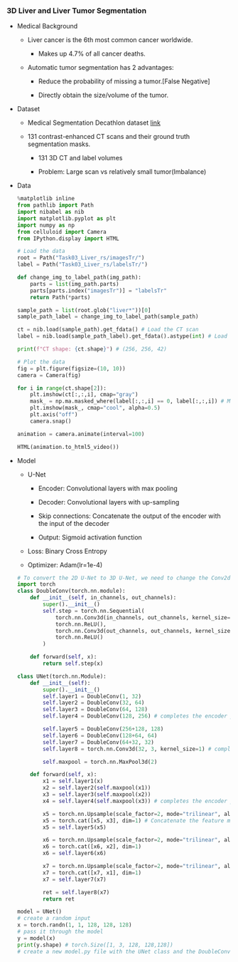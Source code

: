 ### 3D Liver and Liver Tumor Segmentation

- Medical Background

    - Liver cancer is the 6th most common cancer worldwide.
    
        - Makes up 4.7% of all cancer deaths.
        
    - Automatic tumor segmentation has 2 advantages:
    
        - Reduce the probability of missing a tumor.[False Negative]
        
        - Directly obtain the size/volume of the tumor.

- Dataset

    - Medical Segmentation Decathlon dataset [link](http://medicaldecathlon.com/dataaws/#:~:text=Task03_Liver,-Task04_Hippocampus)
    
    - 131 contrast-enhanced CT scans and their ground truth segmentation masks.
    
        - 131 3D CT and label volumes
        
        - Problem: Large scan vs relatively small tumor(Imbalance)    

- Data

    ```python
    %matplotlib inline
    from pathlib import Path
    import nibabel as nib
    import matplotlib.pyplot as plt
    import numpy as np
    from celluloid import Camera
    from IPython.display import HTML

    # Load the data
    root = Path("Task03_Liver_rs/imagesTr/")
    label = Path("Task03_Liver_rs/labelsTr/")

    def change_img_to_label_path(img_path):
        parts = list(img_path.parts)
        parts[parts.index("imagesTr")] = "labelsTr"
        return Path(*parts)

    sample_path = list(root.glob("liver*"))[0]
    sample_path_label = change_img_to_label_path(sample_path)

    ct = nib.load(sample_path).get_fdata() # Load the CT scan
    label = nib.load(sample_path_label).get_fdata().astype(int) # Load the label, cast to int

    print(f"CT shape: {ct.shape}") # (256, 256, 42)

    # Plot the data
    fig = plt.figure(figsize=(10, 10))
    camera = Camera(fig)

    for i in range(ct.shape[2]):
        plt.imshow(ct[:,:,i], cmap="gray")
        mask_ = np.ma.masked_where(label[:,:,i] == 0, label[:,:,i]) # Mask the background
        plt.imshow(mask_, cmap="cool", alpha=0.5)
        plt.axis("off")
        camera.snap()

    animation = camera.animate(interval=100)

    HTML(animation.to_html5_video())
    ```

- Model

    - U-Net
    
        - Encoder: Convolutional layers with max pooling
        
        - Decoder: Convolutional layers with up-sampling
        
        - Skip connections: Concatenate the output of the encoder with the input of the decoder
        
        - Output: Sigmoid activation function
        
    - Loss: Binary Cross Entropy
    
    - Optimizer: Adam(lr=1e-4)

    ```python
    # To convert the 2D U-Net to 3D U-Net, we need to change the Conv2d and MaxPool2d layers to Conv3d and MaxPool3d layers, respectively, and now since we have volumes instead of slices, we need to use trilinear upsampling instead of bilinear upsampling, and increase the output channels from 1 to 3
    import torch
    class DoubleConv(torch.nn.module):
        def __init__(self, in_channels, out_channels):
            super().__init__()
            self.step = torch.nn.Sequential(
                torch.nn.Conv3d(in_channels, out_channels, kernel_size=3, padding=1),
                torch.nn.ReLU(),
                torch.nn.Conv3d(out_channels, out_channels, kernel_size=3, padding=1),
                torch.nn.ReLU()
            )

        def forward(self, x):
            return self.step(x)

    class UNet(torch.nn.Module):
        def __init__(self):
            super().__init__()
            self.layer1 = DoubleConv(1, 32)
            self.layer2 = DoubleConv(32, 64)
            self.layer3 = DoubleConv(64, 128)
            self.layer4 = DoubleConv(128, 256) # completes the encoder part

            self.layer5 = DoubleConv(256+128, 128)
            self.layer6 = DoubleConv(128+64, 64)
            self.layer7 = DoubleConv(64+32, 32)
            self.layer8 = torch.nn.Conv3d(32, 3, kernel_size=1) # completes the decoder part

            self.maxpool = torch.nn.MaxPool3d(2)

        def forward(self, x):
            x1 = self.layer1(x)
            x2 = self.layer2(self.maxpool(x1))
            x3 = self.layer3(self.maxpool(x2))
            x4 = self.layer4(self.maxpool(x3)) # completes the encoder part

            x5 = torch.nn.Upsample(scale_factor=2, mode="trilinear", align_corners=True)(x4)
            x5 = torch.cat([x5, x3], dim=1) # Concatenate the feature maps from the encoder with the decoder, dim = 1 is the channel dimension
            x5 = self.layer5(x5)

            x6 = torch.nn.Upsample(scale_factor=2, mode="trilinear", align_corners=True)(x5)
            x6 = torch.cat([x6, x2], dim=1)
            x6 = self.layer6(x6)

            x7 = torch.nn.Upsample(scale_factor=2, mode="trilinear", align_corners=True)(x6)
            x7 = torch.cat([x7, x1], dim=1)
            x7 = self.layer7(x7)

            ret = self.layer8(x7)
            return ret

    model = UNet()
    # create a random input
    x = torch.randn(1, 1, 128, 128, 128)
    # pass it through the model
    y = model(x)
    print(y.shape) # torch.Size([1, 3, 128, 128,128])
    # create a new model.py file with the UNet class and the DoubleConv class so that import it in the main script
    ```

